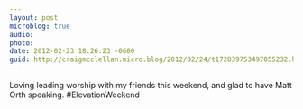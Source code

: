 ```yaml
---
layout: post
microblog: true
audio: 
photo: 
date: 2012-02-23 18:26:23 -0600
guid: http://craigmcclellan.micro.blog/2012/02/24/t172839753497055232.html
---
```

Loving leading worship with my friends this weekend, and glad to have Matt Orth speaking. #ElevationWeekend
